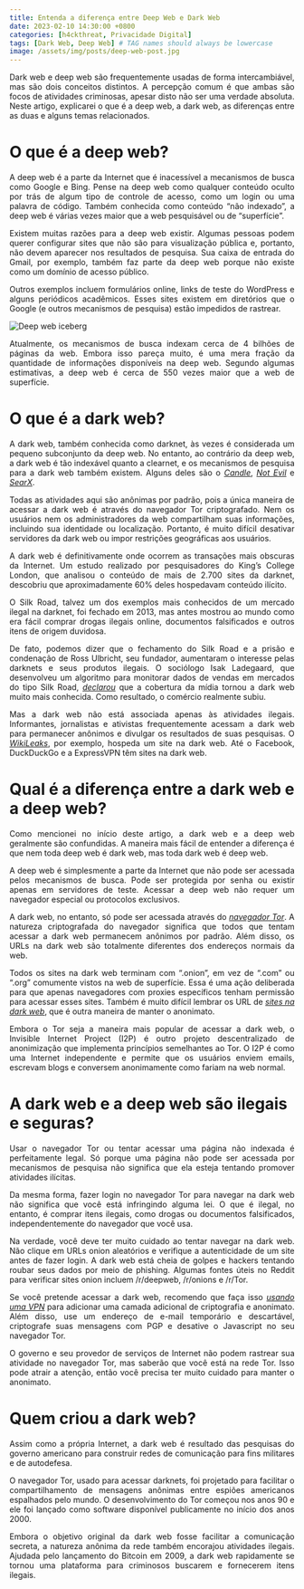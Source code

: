 ```yaml
---
title: Entenda a diferença entre Deep Web e Dark Web
date: 2023-02-10 14:30:00 +0800
categories: [h4ckthreat, Privacidade Digital]
tags: [Dark Web, Deep Web] # TAG names should always be lowercase
image: /assets/img/posts/deep-web-post.jpg
---
```


<p align="justify">Dark web e deep web são frequentemente usadas de forma intercambiável, mas são dois conceitos distintos. A percepção comum é que ambas são focos de atividades criminosas, apesar disto não ser uma verdade absoluta. Neste artigo, explicarei o que é a deep web, a dark web, as diferenças entre as duas e alguns temas relacionados. </p>

# O que é a deep web?

<p align="justify"> A deep web é a parte da Internet que é inacessível a mecanismos de busca como Google e Bing. Pense na deep web como qualquer conteúdo oculto por trás de algum tipo de controle de acesso, como um login ou uma palavra de código. Também conhecida como conteúdo “não indexado”, a deep web é várias vezes maior que a web pesquisável ou de “superfície”.</p>

<p align="justify"> Existem muitas razões para a deep web existir. Algumas pessoas podem querer configurar sites que não são para visualização pública e, portanto, não devem aparecer nos resultados de pesquisa. Sua caixa de entrada do Gmail, por exemplo, também faz parte da deep web porque não existe como um domínio de acesso público.</p>

<p align="justify"> Outros exemplos incluem formulários online, links de teste do WordPress e alguns periódicos acadêmicos. Esses sites existem em diretórios que o Google (e outros mecanismos de pesquisa) estão impedidos de rastrear.</p>

![Deep web iceberg](/assets/img/posts/deep-web-iceberg.jpg)

<p align="justify"> Atualmente, os mecanismos de busca indexam cerca de 4 bilhões de páginas da web. Embora isso pareça muito, é uma mera fração da quantidade de informações disponíveis na deep web. Segundo algumas estimativas, a deep web é cerca de 550 vezes maior que a web de superfície.</p>

# O que é a dark web?

<p align="justify"> A dark web, também conhecida como darknet, às vezes é considerada um pequeno subconjunto da deep web. No entanto, ao contrário da deep web, a dark web é tão indexável quanto a clearnet, e os mecanismos de pesquisa para a dark web também existem. Alguns deles são o <a href="https://gjobqjj7wyczbqie.onion/"><i>Candle</i></a>, <a href="https://hss3uro2hsxfogfq.onion/"><i>Not Evil</i></a> e <a href="https://ulrn6sryqaifefld.onion/"><i>SearX</i></a>.</p>

<p align="justify"> Todas as atividades aqui são anônimas por padrão, pois a única maneira de acessar a dark web é através do navegador Tor criptografado. Nem os usuários nem os administradores da web compartilham suas informações, incluindo sua identidade ou localização. Portanto, é muito difícil desativar servidores da dark web ou impor restrições geográficas aos usuários.</p>

<p align="justify"> A dark web é definitivamente onde ocorrem as transações mais obscuras da Internet. Um estudo realizado por pesquisadores do King’s College London, que analisou o conteúdo de mais de 2.700 sites da darknet, descobriu que aproximadamente 60% deles hospedavam conteúdo ilícito.</p>

<p align="justify"> O Silk Road, talvez um dos exemplos mais conhecidos de um mercado ilegal na darknet, foi fechado em 2013, mas antes mostrou ao mundo como era fácil comprar drogas ilegais online, documentos falsificados e outros itens de origem duvidosa.</p>

<p align="justify"> De fato, podemos dizer que o fechamento do Silk Road e a prisão e condenação de Ross Ulbricht, seu fundador, aumentaram o interesse pelas darknets e seus produtos ilegais. O sociólogo Isak Ladegaard, que desenvolveu um algoritmo para monitorar dados de vendas em mercados do tipo Silk Road, <a href="https://www.wired.com/2017/05/silk-road-creators-life-sentence-actually-boosted-dark-web-drug-sales/"><i>declarou</i></a> que a cobertura da mídia tornou a dark web muito mais conhecida. Como resultado, o comércio realmente subiu.</p>



<p align="justify"> Mas a dark web não está associada apenas às atividades ilegais. Informantes, jornalistas e ativistas frequentemente acessam a dark web para permanecer anônimos e divulgar os resultados de suas pesquisas. O <a href="https://wlupld3ptjvsgwqw.onion/wlupload.en.html"><i>WikiLeaks</i></a>, por exemplo, hospeda um site na dark web. Até o Facebook, DuckDuckGo e a ExpressVPN têm sites na dark web.</p>

# Qual é a diferença entre a dark web e a deep web?

<p align="justify"> Como mencionei no início deste artigo, a dark web e a deep web geralmente são confundidas. A maneira mais fácil de entender a diferença é que nem toda deep web é dark web, mas toda dark web é deep web.</p>

<p align="justify"> A deep web é simplesmente a parte da Internet que não pode ser acessada pelos mecanismos de busca. Pode ser protegida por senha ou existir apenas em servidores de teste. Acessar a deep web não requer um navegador especial ou protocolos exclusivos.</p>

<p align="justify"> A dark web, no entanto, só pode ser acessada através do <a href="https://www.torproject.org/download/"><i>navegador Tor</i></a>. A natureza criptografada do navegador significa que todos que tentam acessar a dark web permanecem anônimos por padrão. Além disso, os URLs na dark web são totalmente diferentes dos endereços normais da web.</p>

<p align="justify"> Todos os sites na dark web terminam com “.onion”, em vez de “.com” ou “.org” comumente vistos na web de superfície. Essa é uma ação deliberada para que apenas navegadores com proxies específicos tenham permissão para acessar esses sites. Também é muito difícil lembrar os URL de <a href="https://www.expressvpn.com/pt/blog/os-melhores-sites-onion-da-dark-web/"><i>sites na dark web</i></a>, que é outra maneira de manter o anonimato.</p>

<p align="justify"> Embora o Tor seja a maneira mais popular de acessar a dark web, o Invisible Internet Project (I2P) é outro projeto descentralizado de anonimização que implementa princípios semelhantes ao Tor. O I2P é como uma Internet independente e permite que os usuários enviem emails, escrevam blogs e conversem anonimamente como fariam na web normal.</p>

# A dark web e a deep web são ilegais e seguras?

<p align="justify"> Usar o navegador Tor ou tentar acessar uma página não indexada é perfeitamente legal. Só porque uma página não pode ser acessada por mecanismos de pesquisa não significa que ela esteja tentando promover atividades ilícitas.</p>

<p align="justify"> Da mesma forma, fazer login no navegador Tor para navegar na dark web não significa que você está infringindo alguma lei. O que é ilegal, no entanto, é comprar itens ilegais, como drogas ou documentos falsificados, independentemente do navegador que você usa.</p>

<p align="justify"> Na verdade, você deve ter muito cuidado ao tentar navegar na dark web. Não clique em URLs onion aleatórios e verifique a autenticidade de um site antes de fazer login. A dark web está cheia de golpes e hackers tentando roubar seus dados por meio de phishing. Algumas fontes úteis no Reddit para verificar sites onion incluem /r/deepweb, /r/onions e /r/Tor.</p>

<p align="justify"> Se você pretende acessar a dark web, recomendo que faça isso <a href="https://www.expressvpn.com/pt/vpn-service/tor-vpn/"><i>usando uma VPN</i></a> para adicionar uma camada adicional de criptografia e anonimato. Além disso, use um endereço de e-mail temporário e descartável, criptografe suas mensagens com PGP e desative o Javascript no seu navegador Tor.</p>

<p align="justify"> O governo e seu provedor de serviços de Internet não podem rastrear sua atividade no navegador Tor, mas saberão que você está na rede Tor. Isso pode atrair a atenção, então você precisa ter muito cuidado para manter o anonimato.</p>

# Quem criou a dark web?

<p align="justify"> Assim como a própria Internet, a dark web é resultado das pesquisas do governo americano para construir redes de comunicação para fins militares e de autodefesa.</p>

<p align="justify"> O navegador Tor, usado para acessar darknets, foi projetado para facilitar o compartilhamento de mensagens anônimas entre espiões americanos espalhados pelo mundo. O desenvolvimento do Tor começou nos anos 90 e ele foi lançado como software disponível publicamente no início dos anos 2000.</p>

<p align="justify"> Embora o objetivo original da dark web fosse facilitar a comunicação secreta, a natureza anônima da rede também encorajou atividades ilegais. Ajudada pelo lançamento do Bitcoin em 2009, a dark web rapidamente se tornou uma plataforma para criminosos buscarem e fornecerem itens ilegais.</p>

